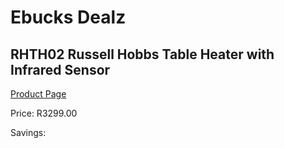 
# Ebucks Dealz
## RHTH02 Russell Hobbs Table Heater with Infrared Sensor
[Product Page](https://www.ebucks.com/web/shop/productSelected.do?prodId=1187305210&catId=704982758)

Price: R3299.00

Savings: 


	